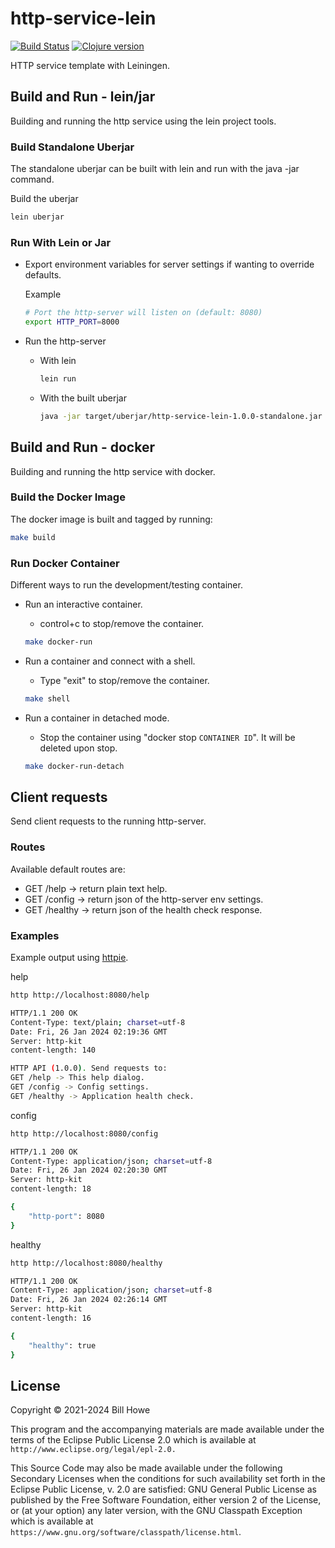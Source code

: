 # http-service-lein

[![Build Status][gh-actions-badge]][gh-actions] [![Clojure version][clojure-v]](project.clj)

HTTP service template with Leiningen.

## Build and Run - lein/jar

Building and running the http service using the lein project tools.

### Build Standalone Uberjar

The standalone uberjar can be built with lein and run with the java -jar command.

Build the uberjar

```bash
lein uberjar
```

### Run With Lein or Jar

* Export environment variables for server settings if wanting to override defaults.

  Example
  
  ```bash
  # Port the http-server will listen on (default: 8080)
  export HTTP_PORT=8000
  ```

* Run the http-server
  * With lein

    ```bash
    lein run
    ```

  * With the built uberjar

    ```bash
    java -jar target/uberjar/http-service-lein-1.0.0-standalone.jar
    ```

## Build and Run - docker

Building and running the http service with docker.

### Build the Docker Image

The docker image is built and tagged by running:

```bash
make build
```

### Run Docker Container

Different ways to run the development/testing container.

* Run an interactive container.
  * control+c to stop/remove the container.

  ```bash
  make docker-run
  ```

* Run a container and connect with a shell.
  * Type "exit" to stop/remove the container.

  ```bash
  make shell
  ```

* Run a container in detached mode.
  * Stop the container using "docker stop `CONTAINER ID`". It will be deleted upon stop.

  ```bash
  make docker-run-detach
  ```

## Client requests

Send client requests to the running http-server.

### Routes

Available default routes are:

* GET /help  -> return plain text help.
* GET /config  -> return json of the http-server env settings.
* GET /healthy  -> return json of the health check response.

### Examples

Example output using [httpie](https://httpie.io/).

help

```bash
http http://localhost:8080/help
```

```bash
HTTP/1.1 200 OK
Content-Type: text/plain; charset=utf-8
Date: Fri, 26 Jan 2024 02:19:36 GMT
Server: http-kit
content-length: 140

HTTP API (1.0.0). Send requests to:
GET /help -> This help dialog.
GET /config -> Config settings.
GET /healthy -> Application health check.
```

config

```bash
http http://localhost:8080/config
```

```bash
HTTP/1.1 200 OK
Content-Type: application/json; charset=utf-8
Date: Fri, 26 Jan 2024 02:20:30 GMT
Server: http-kit
content-length: 18

{
    "http-port": 8080
}
```

healthy

```bash
http http://localhost:8080/healthy
```

```bash
HTTP/1.1 200 OK
Content-Type: application/json; charset=utf-8
Date: Fri, 26 Jan 2024 02:26:14 GMT
Server: http-kit
content-length: 16

{
    "healthy": true
}
```

## License

Copyright © 2021-2024 Bill Howe

This program and the accompanying materials are made available under the
terms of the Eclipse Public License 2.0 which is available at
`http://www.eclipse.org/legal/epl-2.0.`

This Source Code may also be made available under the following Secondary
Licenses when the conditions for such availability set forth in the Eclipse
Public License, v. 2.0 are satisfied: GNU General Public License as published by
the Free Software Foundation, either version 2 of the License, or (at your
option) any later version, with the GNU Classpath Exception which is available
at `https://www.gnu.org/software/classpath/license.html`.

<!-- Named page links below: /-->

[gh-actions-badge]: https://github.com/wdhowe/http-service-lein/workflows/ci%2Fcd/badge.svg
[gh-actions]: https://github.com/wdhowe/http-service-lein/actions
[clojure-v]: https://img.shields.io/badge/clojure-1.11.1-blue.svg
